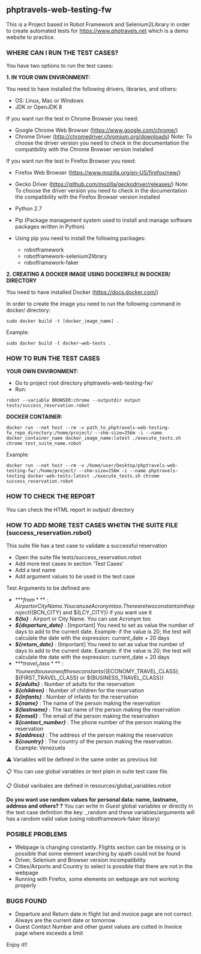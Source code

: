 ## phptravels-web-testing-fw

This is a Project based in Robot Framework and Selenium2Library in order to create automated tests for https://www.phptravels.net which is a demo website to practice.

### WHERE CAN I RUN THE TEST CASES?

You have two options to run the test cases:

**1. IN YOUR OWN ENVIRONMENT:**

You need to have installed the following drivers, libraries, and others:
- OS: Linux, Mac or Windows
- JDK or OpenJDK 8

If you want run the test in Chrome Browser you need:
- Google Chrome Web Browser (https://www.google.com/chrome/)
- Chrome Driver (http://chromedriver.chromium.org/downloads)
Note: To choose the driver version you need to check in the documentation the compatibility with the Chrome Browser version installed

If you want run the test in Firefox Browser you need:
- Firefox Web Browser (https://www.mozilla.org/en-US/firefox/new/)
- Gecko Driver (https://github.com/mozilla/geckodriver/releases/)
Note: To choose the driver version you need to check in the documentation the compatibility with the Firefox Browser version installed

- Python 2.7
- Pip (Package management system used to install and manage software packages written in Python)
- Using pip you need to install the following packages:
  * robotframework
  * robotframework-selenium2library
  * robotframework-faker

**2. CREATING A DOCKER IMAGE USING DOCKERFILE IN DOCKER/ DIRECTORY**

You need to have installed Docker (https://docs.docker.com/)

In order to create the image you need to run the following command in docker/ directory:

```
sudo docker build -t [docker_image_name] .
```

Example: 
```
sudo docker build -t docker-web-tests .
```

### HOW TO RUN THE TEST CASES

**YOUR OWN ENVIRONMENT:**

- Go to project root directory phptravels-web-testing-fw/
- Run:
```
robot --variable BROWSER:chrome --outputdir output tests/success_reservation.robot
```

**DOCKER CONTAINER:**
```
docker run --net host --rm -v path_to_phptravels-web-testing-fw_repo_directory:/home/project/ --shm-size=256m -i --name docker_container_name docker_image_name:latest ./execute_tests.sh chrome test_suite_name.robot
```
Example:
```
docker run --net host --rm -v /home/user/Desktop/phptravels-web-testing-fw/:/home/project/ --shm-size=256m -i --name phptravels-testing docker-web-tests:latest ./execute_tests.sh chrome success_reservation.robot
```
### HOW TO CHECK THE REPORT
You can check the HTML report in output/ directory

### HOW TO ADD MORE TEST CASES WHITIN THE SUITE FILE (success_reservation.robot)
This suite file has a test case to validate a successful reservation 

- Open the suite file tests/success_reservation.robot
- Add more test cases in section 'Test Cases' 
- Add a test name 
- Add argument values to be used in the test case

Test Arguments to be defined are:
- ***${from}*** : Airport or City Name. You can use Acronym too. There are two constants in the project (${BCN_CITY} and ${LCY_CITY}) if you want use it
- ***${to}*** : Airport or City Name. You can use Acronym too
- ***${departure_date}*** : [Important] You need to set as value the number of days to add to the current date. Example: if the value is 20; the test will calculate the date with the expression: current_date + 20 days
- ***${return_date}*** : [Important] You need to set as value the number of days to add to the current date. Example: if the value is 20; the test will calculate the date with the expression: current_date + 20 days
- ***${travel_class}*** : You need to use one of these constants (${ECONOMY_TRAVEL_CLASS}, ${FIRST_TRAVEL_CLASS} or ${BUSINESS_TRAVEL_CLASS}) 
- ***${adults}*** : Number of adults for the reservation
- ***${children}*** : Number of children for the reservation
- ***${infants}*** : Number of infants for the reservation
- ***${name}*** : The name of the person making the reservation
- ***${lastname}*** : The last name of the person making the reservation
- ***${email}*** : The email of the person making the reservation
- ***${contact_number}*** : The phone number of the person making the reservation
- ***${address}*** : The address of the person making the reservation
- ***${country}*** : The country of the person making the reservation. Example: Venezuela

:warning: Variables will be defined in the same order as previous list

:clipboard: You can use global variables or text plain in suite test case file.

:clipboard: Global varibales are defined in resources/global_variables.robot

**Do you want use random values for personal data: name, lastname, address and others? ?**
You can write in *Guest* global variables or directly in the test case definition the key: _random and these variables/arguments will has a random valid value (using robotframework-faker library)

 
### POSIBLE PROBLEMS
- Webpage is changing constantly. Flights section can be missing or is possible that some element searching by xpath could not be found
- Driver, Selenium and Browser version incompatibility
- Cities/Airports and Country to select is possible that there are not in the webpage
- Running with Firefox, some elements on webpage are not working properly

### BUGS FOUND
- Departure and Return date in flight list and invoice page are not correct. Always are the current date or tomorrow 
- Guest Contact Number and other guest values are cutted in Invoice page where exceeds a limit

Enjoy it!!
